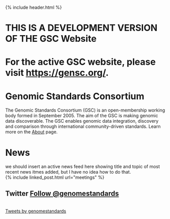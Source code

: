 {% include header.html %}

# THIS IS A DEVELOPMENT VERSION OF THE GSC Website
# For the active GSC website, please visit <https://gensc.org/>.

# Genomic Standards Consortium

The Genomic Standards Consortium (GSC) is an open-membership working body formed in September 2005. The aim of the GSC is making genomic data discoverable. The GSC enables genomic data integration, discovery and comparison through international community-driven standards.
Learn more on the [About](https://genomicsstandardsconsortium.github.io/gensc.github.io/pages/about.html) page.

# News
we should insert an active news feed here showing title and topic of most recent news itmes added, but I have no idea how to do that.<br>
{% include linked_post.html url="meetings" %}
 
## Twitter <a href="https://twitter.com/genomestandards?ref_src=twsrc%5Etfw" class="twitter-follow-button" data-show-count="false">Follow @genomestandards</a><script async src="https://platform.twitter.com/widgets.js" charset="utf-8"></script>
<br>
<a class="twitter-timeline" data-height="400" data-theme="light" href="https://twitter.com/genomestandards?ref_src=twsrc%5Etfw">Tweets by genomestandards</a> <script async src="https://platform.twitter.com/widgets.js" charset="utf-8"></script>


<!--
## Site Map
* [Home](/)
 * [Meetings pages](pages/meetings.md)
    * [Current](pages/meetings/current.md)
    * [Previous](pages/meetings/past.md)
 * [About](pages/about.md)
    * [Mission Statement](pages/about/mission.md)
    * [Governance](pages/about/goverhance.md)
    * [Board](pages/about/board-members.md)
       - Alumni
       - Advisory board
    * [Community](pages/about/community.md)
    * [Members](pages/about/GSC-members.md)
    * [Funding](pages/about/funding.md)
    * [Publications](pages/about/publication-list.md)
      - Stuff GSC have published
      - Stuff citing GSC
 * [News](pages/news.md)
     * [Projects](pages/projects.md)
 * [Standards](pages/standards-intro.md)
    * current standards
       * [Introduction](pages/standards/packages.md) 
       * [MIxS checklists](pages/standards/mixs.md) These pages needs to be compiled from source RDF of each public checklist
       * [links to current implementations](https://github.com/GenomicsStandardsConsortium/mixs){:target="_blank"}
       * links to purls/RDF of terms
    * historic standards
    * future standards (projects/packages)
    * compliance
       * link to stats of usage
    * current implementations
       * FAIR Sharing map
       * links to INSDC, QIIME, MGRAST etc 
 * [Calendar](pages/calendar.md)
 * [Contact us](pages/contact.md)
    - includes; email, mailing lists, twitter, slack etc
    - Membership (how to join us etc)

-->


